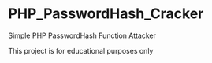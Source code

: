 # PHP_PasswordHash_Cracker
Simple PHP PasswordHash Function Attacker

This project is for educational purposes only
